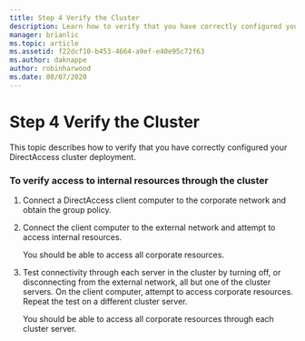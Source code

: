 ```yaml
---
title: Step 4 Verify the Cluster
description: Learn how to verify that you have correctly configured your DirectAccess cluster deployment.
manager: brianlic
ms.topic: article
ms.assetid: f22dcf10-b453-4664-a9ef-e40e95c72f63
ms.author: daknappe
author: robinharwood
ms.date: 08/07/2020
---
```

# Step 4 Verify the Cluster

This topic describes how to verify that you have correctly configured your DirectAccess cluster deployment.

### To verify access to internal resources through the cluster

1.  Connect a DirectAccess client computer to the corporate network and obtain the group policy.

2.  Connect the client computer to the external network and attempt to access internal resources.

    You should be able to access all corporate resources.

3.  Test connectivity through each server in the cluster by turning off, or disconnecting from the external network, all but one of the cluster servers. On the client computer, attempt to access corporate resources. Repeat the test on a different cluster server.

    You should be able to access all corporate resources through each cluster server.



